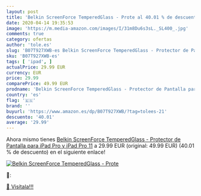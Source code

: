 ```yaml
---
layout: post
title: 'Belkin ScreenForce TemperedGlass - Prote al 40.01 % de descuento'
date: 2020-04-14 19:35:53
image: 'https://m.media-amazon.com/images/I/31m8Du6s3sL._SL400_.jpg'
comments: true
category: ofertas
author: 'tole.es'
slug: 'B07T927XWB-es Belkin ScreenForce TemperedGlass - Protector de Pantalla...'
sku: 'B07T927XWB-es'
tags: [ 'ipad', ]
actualPrice: 29.99 EUR
currency: EUR
price: 29.99
comparePrice: 49.99 EUR
prodname: 'Belkin ScreenForce TemperedGlass - Protector de Pantalla para iPad Pro y iPad Pro 11'
country: 'es'
flag: '🇪🇸'
brand: ''
buyurl: 'https://www.amazon.es/dp/B07T927XWB/?tag=tolees-21'
descuento: '40.01'
average: '29.99'
---
```


Ahora mismo tienes [Belkin ScreenForce TemperedGlass - Protector de Pantalla para iPad Pro y iPad Pro 11](https://www.amazon.es/dp/B07T927XWB/?tag=tolees-21) a 29.99 EUR (original: 49.99 EUR) (40.01 %  de descuento) en el siguiente enlace!

[![Belkin ScreenForce TemperedGlass - Prote](https://m.media-amazon.com/images/I/31m8Du6s3sL._SL400_.jpg)](https://www.amazon.es/dp/B07T927XWB/?tag=tolees-21)

🔎:


[🛒 Visítala!!!](https://www.amazon.es/dp/B07T927XWB/?tag=tolees-21)
